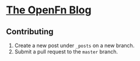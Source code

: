 # [The OpenFn Blog](https://openfn.github.io/blog/)

## Contributing

1. Create a new post under `_posts` on a new branch.
2. Submit a pull request to the `master` branch.